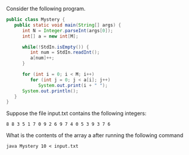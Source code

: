 Consider the following program.
```java
public class Mystery {
   public static void main(String[] args) {
      int N = Integer.parseInt(args[0]);
      int[] a = new int[M];

      while(!StdIn.isEmpty()) {
         int num = StdIn.readInt();
         a[num]++;
      }

      for (int i = 0; i < M; i++)
         for (int j = 0; j < a[i]; j++)
            System.out.print(i + " ");
      System.out.println();
   }
}
```
Suppose the file input.txt contains the following integers:
```
8 8 3 5 1 7 0 9 2 6 9 7 4 0 5 3 9 3 7 6
```
What is the contents of the array a after running the following command
```
java Mystery 10 < input.txt
```
